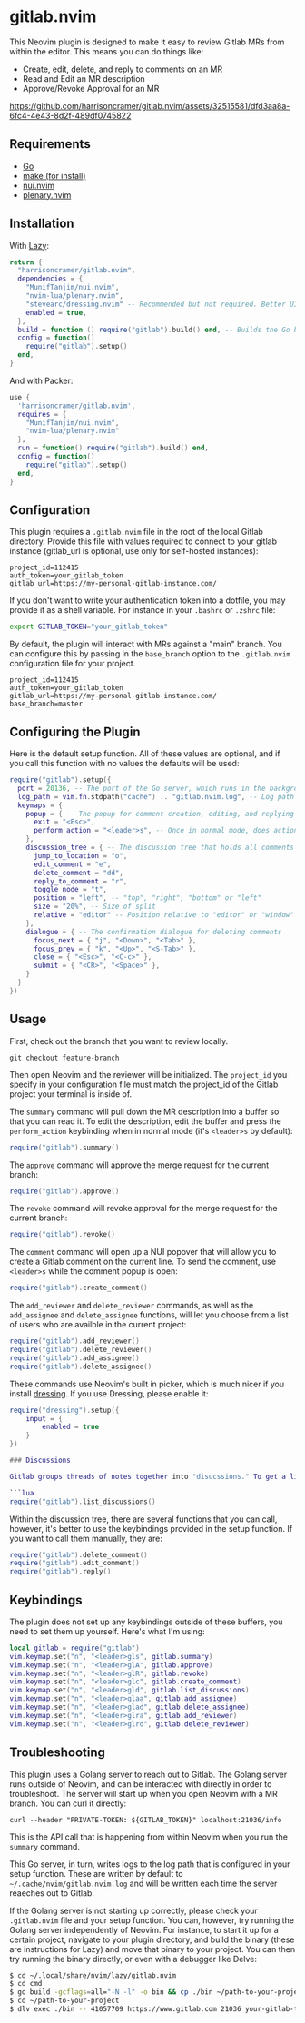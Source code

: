 # gitlab.nvim

This Neovim plugin is designed to make it easy to review Gitlab MRs from within the editor. This means you can do things like:

- Create, edit, delete, and reply to comments on an MR
- Read and Edit an MR description
- Approve/Revoke Approval for an MR

https://github.com/harrisoncramer/gitlab.nvim/assets/32515581/dfd3aa8a-6fc4-4e43-8d2f-489df0745822

## Requirements

- <a href="https://go.dev/">Go</a>
- <a href="https://www.gnu.org/software/make/manual/make.html">make (for install)</a>
- <a href="https://github.com/MunifTanjim/nui.nvim">nui.nvim</a>
- <a href="https://github.com/nvim-lua/plenary.nvim">plenary.nvim</a>

## Installation

With <a href="https://github.com/folke/lazy.nvim">Lazy</a>:

```lua
return {
  "harrisoncramer/gitlab.nvim",
  dependencies = {
    "MunifTanjim/nui.nvim",
    "nvim-lua/plenary.nvim",
    "stevearc/dressing.nvim" -- Recommended but not required. Better UI for pickers.
    enabled = true,
  },
  build = function () require("gitlab").build() end, -- Builds the Go binary
  config = function()
    require("gitlab").setup()
  end,
}
```

And with Packer:

```lua
use {
  'harrisoncramer/gitlab.nvim',
  requires = {
    "MunifTanjim/nui.nvim",
    "nvim-lua/plenary.nvim"
  },
  run = function() require("gitlab").build() end,
  config = function()
    require("gitlab").setup()
  end,
}
```

## Configuration

This plugin requires a `.gitlab.nvim` file in the root of the local Gitlab directory. Provide this file with values required to connect to your gitlab instance (gitlab_url is optional, use only for self-hosted instances):

```
project_id=112415
auth_token=your_gitlab_token
gitlab_url=https://my-personal-gitlab-instance.com/
```

If you don't want to write your authentication token into a dotfile, you may provide it as a shell variable. For instance in your `.bashrc` or `.zshrc` file:

```bash
export GITLAB_TOKEN="your_gitlab_token"
```

By default, the plugin will interact with MRs against a "main" branch. You can configure this by passing in the `base_branch` option to the `.gitlab.nvim` configuration file for your project.

```
project_id=112415
auth_token=your_gitlab_token
gitlab_url=https://my-personal-gitlab-instance.com/
base_branch=master
```

## Configuring the Plugin


Here is the default setup function. All of these values are optional, and if you call this function with no values the defaults will be used:

```lua
require("gitlab").setup({
  port = 20136, -- The port of the Go server, which runs in the background
  log_path = vim.fn.stdpath("cache") .. "gitlab.nvim.log", -- Log path for the Go server
  keymaps = {
    popup = { -- The popup for comment creation, editing, and replying
      exit = "<Esc>",
      perform_action = "<leader>s", -- Once in normal mode, does action (like saving comment or editing description, etc)
    },
    discussion_tree = { -- The discussion tree that holds all comments
      jump_to_location = "o",
      edit_comment = "e",
      delete_comment = "dd",
      reply_to_comment = "r",
      toggle_node = "t",
      position = "left", -- "top", "right", "bottom" or "left"
      size = "20%", -- Size of split
      relative = "editor" -- Position relative to "editor" or "window"
    },
    dialogue = { -- The confirmation dialogue for deleting comments
      focus_next = { "j", "<Down>", "<Tab>" },
      focus_prev = { "k", "<Up>", "<S-Tab>" },
      close = { "<Esc>", "<C-c>" },
      submit = { "<CR>", "<Space>" },
    }
  }
})
```

## Usage

First, check out the branch that you want to review locally. 

```
git checkout feature-branch
```

Then open Neovim and the reviewer will be initialized. The `project_id` you specify in your configuration file must match the project_id of the Gitlab project your terminal is inside of. 

The `summary` command will pull down the MR description into a buffer so that you can read it. To edit the description, edit the buffer and press the `perform_action` keybinding when in normal mode (it's `<leader>s` by default):

```lua
require("gitlab").summary()
```


The `approve` command will approve the merge request for the current branch:

```lua
require("gitlab").approve()
```

The `revoke` command will revoke approval for the merge request for the current branch:

```lua
require("gitlab").revoke()
```

The `comment` command will open up a NUI popover that will allow you to create a Gitlab comment on the current line. To send the comment, use `<leader>s` while the comment popup is open:

```lua
require("gitlab").create_comment()
```

The `add_reviewer` and `delete_reviewer` commands, as well as the `add_assignee` and `delete_assignee` functions, will let you choose from a list of users who are availble in the current project:

```lua
require("gitlab").add_reviewer()
require("gitlab").delete_reviewer()
require("gitlab").add_assignee()
require("gitlab").delete_assignee()
```

These commands use Neovim's built in picker, which is much nicer if you install <a href="https://github.com/stevearc/dressing.nvim">dressing</a>. If you use Dressing, please enable it:

```lua
require("dressing").setup({
    input = {
        enabled = true
    }
})

### Discussions

Gitlab groups threads of notes together into "disucssions." To get a list of all the discussions for the current MR, use the `list_discussions` command. This command will open up a split view of all the comments on the current merge request. You can jump to the comment location by using the `o` key in the tree buffer, and you can reply to a thread by using the `r` keybinding in the tree buffer:

```lua
require("gitlab").list_discussions()
```

Within the discussion tree, there are several functions that you can call, however, it's better to use the keybindings provided in the setup function. If you want to call them manually, they are:

```lua
require("gitlab").delete_comment()
require("gitlab").edit_comment()
require("gitlab").reply()
```

## Keybindings

The plugin does not set up any keybindings outside of these buffers, you need to set them up yourself. Here's what I'm using:

```lua
local gitlab = require("gitlab")
vim.keymap.set("n", "<leader>gls", gitlab.summary)
vim.keymap.set("n", "<leader>glA", gitlab.approve)
vim.keymap.set("n", "<leader>glR", gitlab.revoke)
vim.keymap.set("n", "<leader>glc", gitlab.create_comment)
vim.keymap.set("n", "<leader>gld", gitlab.list_discussions)
vim.keymap.set("n", "<leader>glaa", gitlab.add_assignee)
vim.keymap.set("n", "<leader>glad", gitlab.delete_assignee)
vim.keymap.set("n", "<leader>glra", gitlab.add_reviewer)
vim.keymap.set("n", "<leader>glrd", gitlab.delete_reviewer)
```

## Troubleshooting

This plugin uses a Golang server to reach out to Gitlab. The Golang server runs outside of Neovim, and can be interacted with directly in order to troubleshoot. The server will start up when you open Neovim with a MR branch. You can curl it directly:

```
curl --header "PRIVATE-TOKEN: ${GITLAB_TOKEN}" localhost:21036/info
```

This is the API call that is happening from within Neovim when you run the `summary` command.

This Go server, in turn, writes logs to the log path that is configured in your setup function. These are written by default to `~/.cache/nvim/gitlab.nvim.log` and will be written each time the server reaeches out to Gitlab. 

If the Golang server is not starting up correctly, please check your `.gitlab.nvim` file and your setup function. You can, however, try running the Golang server independently of Neovim. For instance, to start it up for a certain project, navigate to your plugin directory, and build the binary (these are instructions for Lazy) and move that binary to your project. You can then try running the binary directly, or even with a debugger like Delve:

```bash
$ cd ~/.local/share/nvim/lazy/gitlab.nvim
$ cd cmd
$ go build -gcflags=all="-N -l" -o bin && cp ./bin ~/path-to-your-project
$ cd ~/path-to-your-project
$ dlv exec ./bin -- 41057709 https://www.gitlab.com 21036 your-gitlab-token
```

